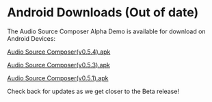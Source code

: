 # Android Downloads (Out of date)

The Audio Source Composer Alpha Demo is available for download on Android Devices:

[Audio Source Composer(v0.5.4).apk](https://files.audiosource.io/releases/android/Audio%20Source%20Composer(v0.5.4).apk)

[Audio Source Composer(v0.5.3).apk](https://files.audiosource.io/releases/android/Audio%20Source%20Composer(v0.5.3).apk)

[Audio Source Composer(v0.5.1).apk](https://files.audiosource.io/releases/android/Audio%20Source%20Composer(v0.5.1).apk)

Check back for updates as we get closer to the Beta release!
